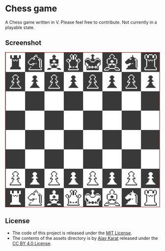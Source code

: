 # Chess game

A Chess game written in V. Please feel free to contribute. Not currently in a playable state.

## Screenshot
![screenshot](./screenshot.png)

## License
- The code of this project is released under the [MIT License](./LICENSE).
- The contents of the assets directory is by [Ajay Karat](http://devilswork.shop/) released under the [CC BY 4.0 License](https://creativecommons.org/licenses/by/4.0/).

